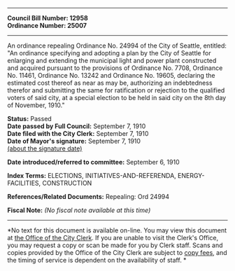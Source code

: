 * * * * *  
  
**Council Bill Number: [](#h0)[](#h2)12958**   
**Ordinance Number: 25007**  
  
* * * * *  
  
An ordinance repealing Ordinance No. 24994 of the City of Seattle, entitled: "An ordinance specifying and adopting a plan by the City of Seattle for enlarging and extending the municipal light and power plant constructed and acquired pursuant to the provisions of Ordinance No. 7708, Ordinance No. 11461, Ordinance No. 13242 and Ordinance No. 19605, declaring the estimated cost thereof as near as may be, authorizing an indebtedness therefor and submitting the same for ratification or rejection to the qualified voters of said city, at a special election to be held in said city on the 8th day of November, 1910."  
  
**Status:** Passed   
**Date passed by Full Council:** September 7, 1910   
**Date filed with the City Clerk:** September 7, 1910   
**Date of Mayor's signature:** September 7, 1910   
[(about the signature date)](/~public/approvaldate.htm)   
  
  
**Date introduced/referred to committee:** September 6, 1910   
  
**Index Terms:** ELECTIONS, INITIATIVES-AND-REFERENDA, ENERGY-FACILITIES, CONSTRUCTION  
  
**References/Related Documents:** Repealing: Ord 24994  
  
**Fiscal Note:** *(No fiscal note available at this time)*  
  
* * * * *  
  
*No text for this document is available on-line. You may view this document at [the Office of the City Clerk](http://www.seattle.gov/leg/clerk/contactUs.htm). If you are unable to visit the Clerk's Office, you may request a copy or scan be made for you by Clerk staff. Scans and copies provided by the Office of the City Clerk are subject to [copy fees](http://clerk.seattle.gov/~public/clerkfees.htm), and the timing of service is dependent on the availability of staff. *  
  
  
